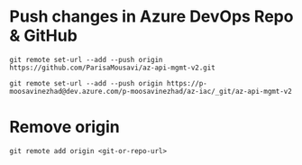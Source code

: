 # Push changes in Azure DevOps Repo & GitHub
```
git remote set-url --add --push origin https://github.com/ParisaMousavi/az-api-mgmt-v2.git

git remote set-url --add --push origin https://p-moosavinezhad@dev.azure.com/p-moosavinezhad/az-iac/_git/az-api-mgmt-v2
```

# Remove origin
```
git remote add origin <git-or-repo-url>
```